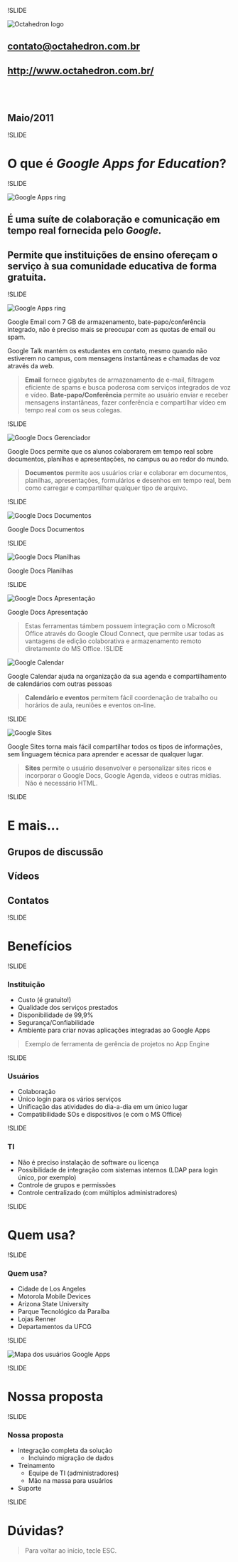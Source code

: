 !SLIDE

<div id="logo">
   <img src="/images/logo-dark-big.png" alt="Octahedron logo"/>
</div>

## contato@octahedron.com.br
## http://www.octahedron.com.br/
<br/><br/>
## Maio/2011

!SLIDE

# O que é *Google Apps for Education*?

!SLIDE

<div>
   <img class="center" src="/images/googleapps/apps-ring.png" alt="Google Apps ring"/>
</div>

## É uma suíte de colaboração e comunicação em tempo real fornecida pelo *Google*.
## Permite que instituições de ensino ofereçam o serviço à sua comunidade educativa de forma gratuita.

!SLIDE

<div>
   <img class="center" src="/images/googleapps/gmail.png" alt="Google Apps ring"/>
</div>

Google Email com 7 GB de armazenamento, bate-papo/conferência integrado, não é preciso mais se preocupar com as quotas de email ou spam.

Google Talk mantém os estudantes em contato, mesmo quando não estiverem no campus, com mensagens instantâneas e chamadas de voz através da web. 

> **Email** fornece gigabytes de armazenamento de e-mail, filtragem eficiente de spams e busca poderosa com serviços integrados de voz e vídeo.
> **Bate-papo/Conferência** permite ao usuário enviar e receber mensagens instantâneas, fazer conferência e compartilhar vídeo em tempo real com os seus colegas.

!SLIDE

<div>
   <img class="center" src="/images/googleapps/docs.png" alt="Google Docs Gerenciador"/>
</div>

Google Docs permite que os alunos colaborarem em tempo real sobre documentos, planilhas e apresentações, no campus ou ao redor do mundo.

> **Documentos** permite aos usuários criar e colaborar em documentos, planilhas, apresentações, formulários e desenhos em tempo real, bem como carregar e compartilhar qualquer tipo de arquivo.

!SLIDE

<div>
   <img class="center" src="/images/googleapps/doc.png" alt="Google Docs Documentos"/>
</div>

Google Docs Documentos

!SLIDE

<div>
   <img class="center" src="/images/googleapps/spreadsheet.png" alt="Google Docs Planilhas"/>
</div>

Google Docs Planilhas

!SLIDE

<div>
   <img class="center" src="/images/googleapps/presentation.png" alt="Google Docs Apresentação"/>
</div>

Google Docs Apresentação

> Estas ferramentas támbem possuem integração com o Microsoft Office através do Google Cloud Connect, que permite usar todas as vantagens de edição colaborativa e armazenamento remoto diretamente do MS Office.
!SLIDE

<div>
   <img class="center" src="/images/googleapps/calendar.png" alt="Google Calendar"/>
</div>

Google Calendar ajuda na organização da sua agenda e compartilhamento de calendários com outras pessoas

> **Calendário e eventos** permitem fácil coordenação de trabalho ou horários de aula, reuniões e eventos on-line.

!SLIDE

<div>
   <img class="center" src="/images/googleapps/sites.png" alt="Google Sites"/>
</div>

Google Sites torna mais fácil compartilhar todos os tipos de informações, sem linguagem técnica para aprender e acessar de qualquer lugar.

> **Sites** permite o usuário desenvolver e personalizar sites ricos e incorporar o Google Docs, Google Agenda, vídeos e outras mídias. Não é necessário HTML.

!SLIDE

# E mais...

## Grupos de discussão
## Vídeos
## Contatos

!SLIDE

# Benefícios

!SLIDE

### Instituição

* Custo (é gratuito!)
* Qualidade dos serviços prestados
* Disponibilidade de 99,9%
* Segurança/Confiabilidade
* Ambiente para criar novas aplicações integradas ao Google Apps

>  Exemplo de ferramenta de gerência de projetos no App Engine

!SLIDE

### Usuários

* Colaboração
* Único login para os vários serviços
* Unificação das atividades do dia-a-dia em um único lugar
* Compatibilidade SOs e dispositivos (e com o MS Office)

!SLIDE

### TI

* Não é preciso instalação de software ou licença
* Possibilidade de integração com sistemas internos (LDAP para login único, por exemplo)
* Controle de grupos e permissões
* Controle centralizado (com múltiplos administradores)

!SLIDE

# Quem usa?

!SLIDE

### Quem usa?

* Cidade de Los Angeles
* Motorola Mobile Devices
* Arizona State University
* Parque Tecnológico da Paraíba
* Lojas Renner
* Departamentos da UFCG

!SLIDE

<div>
   <img class="center" src="/images/googleapps/maps-apps.png" alt="Mapa dos usuários Google Apps"/>
</div>

!SLIDE

# Nossa proposta

!SLIDE

### Nossa proposta

* Integração completa da solução
   * Incluindo migração de dados
* Treinamento
   * Equipe de TI (administradores)
   * Mão na massa para usuários
* Suporte

!SLIDE

# Dúvidas?

> Para voltar ao início, tecle ESC.
